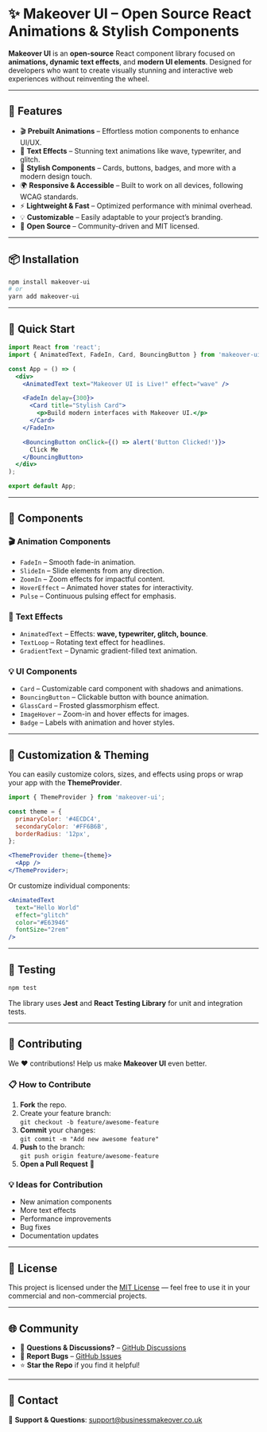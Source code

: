 # ✨ Makeover UI – Open Source React Animations & Stylish Components

**Makeover UI** is an **open-source** React component library focused on **animations, dynamic text effects**, and **modern UI elements**. Designed for developers who want to create visually stunning and interactive web experiences without reinventing the wheel.

---

## 🌟 Features

- 🎬 **Prebuilt Animations** – Effortless motion components to enhance UI/UX.
- 📝 **Text Effects** – Stunning text animations like wave, typewriter, and glitch.
- 🎨 **Stylish Components** – Cards, buttons, badges, and more with a modern design touch.
- 🌍 **Responsive & Accessible** – Built to work on all devices, following WCAG standards.
- ⚡ **Lightweight & Fast** – Optimized performance with minimal overhead.
- 💡 **Customizable** – Easily adaptable to your project’s branding.
- 👐 **Open Source** – Community-driven and MIT licensed.

---

## 📦 Installation

```bash
npm install makeover-ui
# or
yarn add makeover-ui
```

---

## 🚀 Quick Start

```jsx
import React from 'react';
import { AnimatedText, FadeIn, Card, BouncingButton } from 'makeover-ui';

const App = () => (
  <div>
    <AnimatedText text="Makeover UI is Live!" effect="wave" />

    <FadeIn delay={300}>
      <Card title="Stylish Card">
        <p>Build modern interfaces with Makeover UI.</p>
      </Card>
    </FadeIn>

    <BouncingButton onClick={() => alert('Button Clicked!')}>
      Click Me
    </BouncingButton>
  </div>
);

export default App;
```

---

## 🧩 Components

### 🎬 **Animation Components**
- `FadeIn` – Smooth fade-in animation.
- `SlideIn` – Slide elements from any direction.
- `ZoomIn` – Zoom effects for impactful content.
- `HoverEffect` – Animated hover states for interactivity.
- `Pulse` – Continuous pulsing effect for emphasis.

### 📝 **Text Effects**
- `AnimatedText` – Effects: **wave, typewriter, glitch, bounce**.
- `TextLoop` – Rotating text effect for headlines.
- `GradientText` – Dynamic gradient-filled text animation.

### 💡 **UI Components**
- `Card` – Customizable card component with shadows and animations.
- `BouncingButton` – Clickable button with bounce animation.
- `GlassCard` – Frosted glassmorphism effect.
- `ImageHover` – Zoom-in and hover effects for images.
- `Badge` – Labels with animation and hover styles.

---

## 🎨 Customization & Theming

You can easily customize colors, sizes, and effects using props or wrap your app with the **ThemeProvider**.

```jsx
import { ThemeProvider } from 'makeover-ui';

const theme = {
  primaryColor: '#4ECDC4',
  secondaryColor: '#FF6B6B',
  borderRadius: '12px',
};

<ThemeProvider theme={theme}>
  <App />
</ThemeProvider>;
```

Or customize individual components:

```jsx
<AnimatedText
  text="Hello World"
  effect="glitch"
  color="#E63946"
  fontSize="2rem"
/>
```

---

## 🧪 Testing

```bash
npm test
```

The library uses **Jest** and **React Testing Library** for unit and integration tests.

---

## 🤝 Contributing

We ❤️ contributions! Help us make **Makeover UI** even better.

### 📋 How to Contribute

1. **Fork** the repo.
2. Create your feature branch:  
   `git checkout -b feature/awesome-feature`
3. **Commit** your changes:  
   `git commit -m "Add new awesome feature"`
4. **Push** to the branch:  
   `git push origin feature/awesome-feature`
5. **Open a Pull Request** 🚀

### 💡 Ideas for Contribution

- New animation components
- More text effects
- Performance improvements
- Bug fixes
- Documentation updates

---

## 📜 License

This project is licensed under the [MIT License](LICENSE) — feel free to use it in your commercial and non-commercial projects.

---

## 🌐 Community

- 💬 **Questions & Discussions?** – [GitHub Discussions](#)
- 🐛 **Report Bugs** – [GitHub Issues](#)
- ⭐ **Star the Repo** if you find it helpful!

---

## 📧 Contact

💌 **Support & Questions**: support@businessmakeover.co.uk

